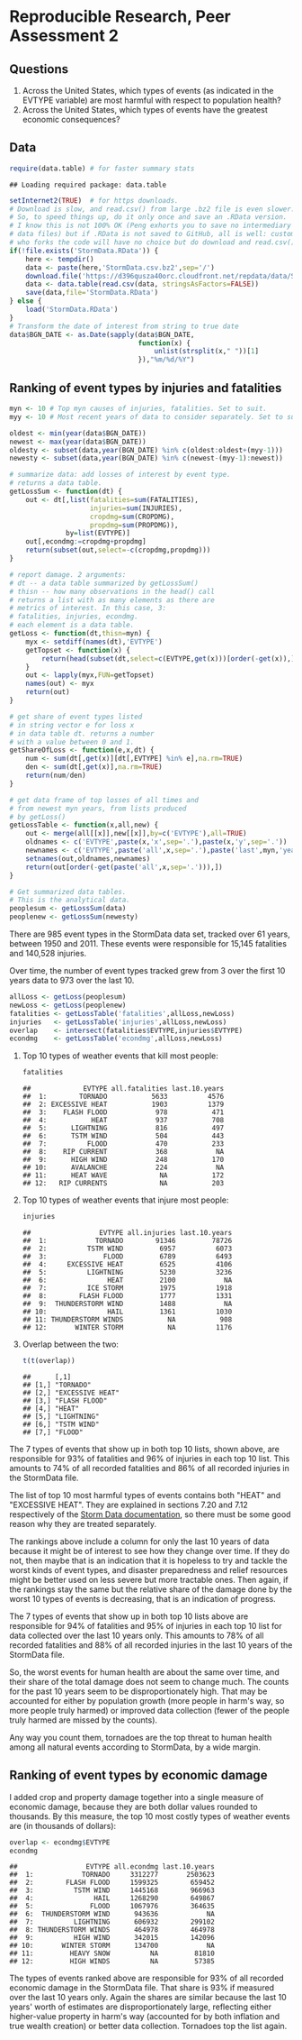 Reproducible Research, Peer Assessment 2
========================================

## Questions

1. Across the United States, which types of events (as indicated in the EVTYPE variable) are most harmful with respect to population health?
2. Across the United States, which types of events have the greatest economic consequences?

## Data


```r
require(data.table) # for faster summary stats
```

```
## Loading required package: data.table
```

```r
setInternet2(TRUE)  # for https downloads.
# Download is slow, and read.csv() from large .bz2 file is even slower.
# So, to speed things up, do it only once and save an .RData version.
# I know this is not 100% OK (Peng exhorts you to save no intermediary
# data files) but if .RData is not saved to GitHub, all is well: customer
# who forks the code will have no choice but do download and read.csv().
if(!file.exists('StormData.RData')) {
    here <- tempdir()
    data <- paste(here,'StormData.csv.bz2',sep='/')
    download.file('https://d396qusza40orc.cloudfront.net/repdata/data/StormData.csv.bz2',data)
    data <- data.table(read.csv(data, stringsAsFactors=FALSE))
    save(data,file='StormData.RData')
} else {
    load('StormData.RData')
}
# Transform the date of interest from string to true date
data$BGN_DATE <- as.Date(sapply(data$BGN_DATE,
                                function(x) {
                                    unlist(strsplit(x," "))[1]
                                }),"%m/%d/%Y")
```

## Ranking of event types by injuries and fatalities


```r
myn <- 10 # Top myn causes of injuries, fatalities. Set to suit.
myy <- 10 # Most recent years of data to consider separately. Set to suit.

oldest <- min(year(data$BGN_DATE))
newest <- max(year(data$BGN_DATE))
oldesty <- subset(data,year(BGN_DATE) %in% c(oldest:oldest+(myy-1)))
newesty <- subset(data,year(BGN_DATE) %in% c(newest-(myy-1):newest))

# summarize data: add losses of interest by event type.
# returns a data table.
getLossSum <- function(dt) {
    out <- dt[,list(fatalities=sum(FATALITIES), 
                    injuries=sum(INJURIES),
                    cropdmg=sum(CROPDMG),
                    propdmg=sum(PROPDMG)),
              by=list(EVTYPE)]
    out[,econdmg:=cropdmg+propdmg]
    return(subset(out,select=-c(cropdmg,propdmg)))
}

# report damage. 2 arguments:
# dt -- a data table summarized by getLossSum()
# thisn -- how many observations in the head() call
# returns a list with as many elements as there are
# metrics of interest. In this case, 3:
# fatalities, injuries, econdmg.
# each element is a data table.
getLoss <- function(dt,thisn=myn) {
    myx <- setdiff(names(dt),'EVTYPE')
    getTopset <- function(x) {
        return(head(subset(dt,select=c(EVTYPE,get(x)))[order(-get(x)),],n=thisn))
    }
    out <- lapply(myx,FUN=getTopset)
    names(out) <- myx
    return(out)
}

# get share of event types listed
# in string vector e for loss x
# in data table dt. returns a number 
# with a value between 0 and 1.
getShareOfLoss <- function(e,x,dt) {
    num <- sum(dt[,get(x)][dt[,EVTYPE] %in% e],na.rm=TRUE)
    den <- sum(dt[,get(x)],na.rm=TRUE)
    return(num/den)
}

# get data frame of top losses of all times and
# from newest myn years, from lists produced
# by getLoss()
getLossTable <- function(x,all,new) {
    out <- merge(all[[x]],new[[x]],by=c('EVTYPE'),all=TRUE)
    oldnames <- c('EVTYPE',paste(x,'x',sep='.'),paste(x,'y',sep='.'))
    newnames <- c('EVTYPE',paste('all',x,sep='.'),paste('last',myn,'years',sep='.'))
    setnames(out,oldnames,newnames)
    return(out[order(-get(paste('all',x,sep='.'))),])
}

# Get summarized data tables.
# This is the analytical data.
peoplesum <- getLossSum(data)
peoplenew <- getLossSum(newesty)
```

There are 985 event types in the StormData data set, tracked over 61 years, between 1950 and 2011. These events were responsible for 15,145 fatalities and 140,528 injuries. 

Over time, the number of event types tracked grew from 3 over the first 10 years data to 973 over the last 10.


```r
allLoss <- getLoss(peoplesum)
newLoss <- getLoss(peoplenew)
fatalities <- getLossTable('fatalities',allLoss,newLoss)
injuries   <- getLossTable('injuries',allLoss,newLoss)
overlap    <- intersect(fatalities$EVTYPE,injuries$EVTYPE)
econdmg    <- getLossTable('econdmg',allLoss,newLoss)
```

1. Top 10 types of weather events that kill most people:
    
    ```r
    fatalities
    ```
    
    ```
    ##             EVTYPE all.fatalities last.10.years
    ##  1:        TORNADO           5633          4576
    ##  2: EXCESSIVE HEAT           1903          1379
    ##  3:    FLASH FLOOD            978           471
    ##  4:           HEAT            937           708
    ##  5:      LIGHTNING            816           497
    ##  6:      TSTM WIND            504           443
    ##  7:          FLOOD            470           233
    ##  8:    RIP CURRENT            368            NA
    ##  9:      HIGH WIND            248           170
    ## 10:      AVALANCHE            224            NA
    ## 11:      HEAT WAVE             NA           172
    ## 12:   RIP CURRENTS             NA           203
    ```
    
2. Top 10 types of weather events that injure most people:
    
    ```r
    injuries
    ```
    
    ```
    ##                 EVTYPE all.injuries last.10.years
    ##  1:            TORNADO        91346         78726
    ##  2:          TSTM WIND         6957          6073
    ##  3:              FLOOD         6789          6493
    ##  4:     EXCESSIVE HEAT         6525          4106
    ##  5:          LIGHTNING         5230          3236
    ##  6:               HEAT         2100            NA
    ##  7:          ICE STORM         1975          1918
    ##  8:        FLASH FLOOD         1777          1331
    ##  9:  THUNDERSTORM WIND         1488            NA
    ## 10:               HAIL         1361          1030
    ## 11: THUNDERSTORM WINDS           NA           908
    ## 12:       WINTER STORM           NA          1176
    ```

3. Overlap between the two: 
    
    ```r
    t(t(overlap))
    ```
    
    ```
    ##      [,1]            
    ## [1,] "TORNADO"       
    ## [2,] "EXCESSIVE HEAT"
    ## [3,] "FLASH FLOOD"   
    ## [4,] "HEAT"          
    ## [5,] "LIGHTNING"     
    ## [6,] "TSTM WIND"     
    ## [7,] "FLOOD"
    ```

The 7 types of events that show up in both top 10 lists, shown above, are responsible for 93% of fatalities and 96% of injuries in each top 10 list. This amounts to 74% of all recorded fatalities and 86% of all recorded injuries in the StormData file. 

The list of top 10 most harmful types of events contains both "HEAT" and "EXCESSIVE HEAT". They are explained in sections 7.20 and 7.12 respectively of the [Storm Data documentation](https://d396qusza40orc.cloudfront.net/repdata%2Fpeer2_doc%2Fpd01016005curr.pdf), so there must be some good reason why they are treated separately.

The rankings above include a column for only the last 10 years of data because it might be of interest to see how they change over time. If they do not, then maybe that is an indication that it is hopeless to try and tackle the worst kinds of event types, and disaster preparedness and relief resources might be better used on less severe but more tractable ones. Then again, if the rankings stay the same but the relative share of the damage done by the worst 10 types of events is decreasing, that is an indication of progress.

The 7 types of events that show up in both top 10 lists above are responsible for 94% of fatalities and 95% of injuries in each top 10 list for data collected over the last 10 years only. This amounts to 78% of all recorded fatalities and 88% of all recorded injuries in the last 10 years of the StormData file.

So, the worst events for human health are about the same over time, and their share of the total damage does not seem to change much. The counts for the past 10 years seem to be disproportionately high. That may be accounted for either by population growth (more people in harm's way, so more people truly harmed) or improved data collection (fewer of the people truly harmed are missed by the counts).

Any way you count them, tornadoes are the top threat to human health among all natural events according to StormData, by a wide margin.

## Ranking of event types by economic damage

I added crop and property damage together into a single measure of economic damage, because they are both dollar values rounded to thousands. By this measure, the top 10 most costly types of weather events are (in thousands of dollars):

```r
overlap <- econdmg$EVTYPE
econdmg
```

```
##                 EVTYPE all.econdmg last.10.years
##  1:            TORNADO     3312277       2503623
##  2:        FLASH FLOOD     1599325        659452
##  3:          TSTM WIND     1445168        966963
##  4:               HAIL     1268290        649867
##  5:              FLOOD     1067976        364635
##  6:  THUNDERSTORM WIND      943636            NA
##  7:          LIGHTNING      606932        299102
##  8: THUNDERSTORM WINDS      464978        464978
##  9:          HIGH WIND      342015        142096
## 10:       WINTER STORM      134700            NA
## 11:         HEAVY SNOW          NA         81810
## 12:         HIGH WINDS          NA         57385
```

The types of events ranked above are responsible for 93% of all recorded economic damage in the StormData file. That share is 93% if measured over the last 10 years only. Again the shares are similar because the last 10 years' worth of estimates are disproportionately large, reflecting either higher-value property in harm's way (accounted for by both inflation and true wealth creation) or better data collection. Tornadoes top the list again.
